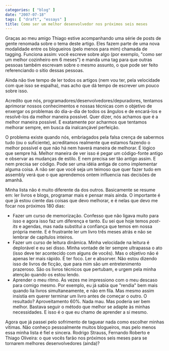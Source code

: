```yaml
---
categories: [ "blog" ]
date: "2007-07-18"
tags: [ "draft", "essays" ]
title: Como ser um melhor desenvolvedor nos próximos seis meses
---
```

Graças ao meu amigo Thiago estive acompanhando uma série de posts de gente renomada sobre o tema deste artigo. Eles fazem parte de uma nova modalidade entre os blogueiros (pelo menos para mim) chamada de tagging. Funciona assim: você escreve sobre algo (por exemplo, "como ser um melhor cozinheiro em 6 meses") e manda uma tag para que outras pessoas também escrevam sobre o mesmo assunto, o que pode ser feito referenciando o sítio dessas pessoas.

Ainda não tive tempo de ler todos os artigos (nem vou ter, pela velocidade com que isso se espalha), mas acho que dá tempo de escrever um pouco sobre isso.

Acredito que nós, programadores/desenvolvedores/depuradores, tentamos aprimorar nossos conhecimentos e nossas técnicas com o objetivo de enxergar os problemas do dia-a-dia de todos os ângulos e de encará-los e resolvê-los da melhor maneira possível. Quer dizer, nós achamos que é a melhor maneira possível. E exatamente por acharmos que tentamos melhorar sempre, em busca da inalcançável perfeição.

O problema existe quando nós, embriagados pela falsa crença de sabermos tudo (ou o suficiente), acreditamos realmente que estamos fazendo o melhor possível e que não há nem haverá maneira de melhorar. É lógico que sempre há. Melhor maneira de ver isso é pegar um código-fonte antigo e observar as mudanças de estilo. E nem precisa ser tão antigo assim. E nem precisa ser código. Pode ser uma idéia antiga de como implementar alguma coisa. A não ser que você seja um teimoso que quer fazer tudo em assembly verá que o que aprendemos ontem influencia nas decisões de amanhã.

Minha lista não é muito diferente da dos outros. Basicamente se resume em: ler livros e blogs, programar mais e pensar mais ainda. O importante é que já estou ciente das coisas que devo melhorar, e é nelas que devo me focar nos próximos 180 dias:

  * Fazer um curso de memorização. Confesso que não ligava muito para isso e agora isso faz um diferença e tanto. Eu sei que hoje temos _post-its_ e agendas, mas nada substitui a confiança que temos em nossa própria mente. E é frustrante ler um livro três meses atrás e não se lembrar de capítulos inteiros.
  * Fazer um curso de leitura dinâmica. Minha velocidade na leitura é deplorável e eu sei disso. Minha vontade de ler sempre ultrapassa o ato (isso deve ter acontecido com alguns de vocês). Mas o objetivo não é apenas ler mais rápido. É ter foco. Ler e absorver. Não estou dizendo isso de livros de ficção, que para mim são um entretenimento prazeroso. São os livros técnicos que pertubam, e urgem pela minha atenção quando os estou lendo.
  * Aprender o meu ritmo. Às vezes me impressiono com o meu descaso para comigo mesmo. Por exemplo, eu já sabia que "rendia" bem mais quando lia livros simultaneamente, e não em fila. Mas mesmo assim insistia em querer terminar um livro antes de começar o outro. O resultado? Aproveitamento 60%. Nada mau. Mas poderia ser bem melhor. Bastava seguir o método que melhor se adapte às minhas necessidades. E isso é o que eu chamo de aprender a si mesmo.

Agora que já passei pelo sofrimento de taguear nada como escolher minhas vítimas. Não conheço pessoalmente muitos blogueiros, mas pelo menos essa minha lista é fiel e sincera. Rodrigo Strauss, Fernando Roberto e Thiago Oliveira: o que vocês farão nos próximos seis meses para se tornarem melhores desenvolvedores (ainda)?

